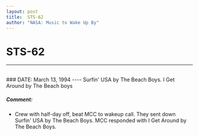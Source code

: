 ```yaml
---
layout: post
title:  STS-62
author: "NASA: Music to Wake Up By"
---
```


# STS-62
----
<br/>
### DATE: March 13, 1994
----
Surfin' USA by The Beach Boys.
I Get Around by The Beach boys

##### Comment:
* Crew with half-day off, beat MCC to wakeup call. They sent down Surfin' USA by The Beach Boys. MCC responded with I Get Around by The Beach Boys.

